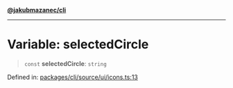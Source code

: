[**@jakubmazanec/cli**](../../../../README.md)

---

# Variable: selectedCircle

> `const` **selectedCircle**: `string`

Defined in:
[packages/cli/source/ui/icons.ts:13](https://github.com/jakubmazanec/tools/blob/026d472564678641afd0039e9c07d936f221ca46/packages/cli/source/ui/icons.ts#L13)
